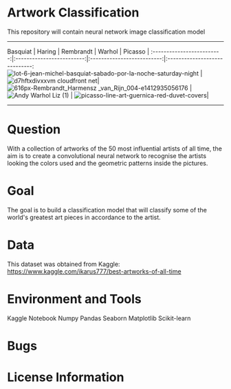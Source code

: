 # Artwork Classification 
This repository will contain neural network image classification model 

****************************************************************************************************************************
Basquiat             |  Haring          |   Rembrandt                | Warhol        |  Picasso                   |
:-------------------------:|:-------------------------:|:--------------------------:|:-----------------------------:
![lot-6-jean-michel-basquiat-sabado-por-la-noche-saturday-night](https://user-images.githubusercontent.com/56550310/74633654-26aa3800-5173-11ea-8726-8fab044fd3ab.jpg) |  ![d7hftxdivxxvm cloudfront net](https://user-images.githubusercontent.com/56550310/74633561-eba80480-5172-11ea-8356-e7a7468839f2.jpeg)| ![616px-Rembrandt_Harmensz _van_Rijn_004-e1412935056176](https://user-images.githubusercontent.com/56550310/74634168-67568100-5174-11ea-8b4b-8f6f02ba6158.jpg) |![Andy Warhol Liz (1)](https://user-images.githubusercontent.com/56550310/74632458-789d8e80-5170-11ea-9cd3-f93718671670.jpg) | ![picasso-line-art-guernica-red-duvet-covers](https://user-images.githubusercontent.com/56550310/74633490-cc10dc00-5172-11ea-8103-cccfe1e4ca92.jpg)|
***************************************************************************************************************************

# Question
With a collection of artworks of the 50 most influential artists of all time, the aim is to create a convolutional neural network to recognise the artists looking the colors used and the geometric patterns inside the pictures.

# Goal

The goal is to build a classification model that will classify some of the world's greatest art pieces in accordance to the artist. 

# Data

This dataset was obtained from Kaggle: https://www.kaggle.com/ikarus777/best-artworks-of-all-time

# Environment and Tools

Kaggle Notebook
Numpy
Pandas
Seaborn
Matplotlib
Scikit-learn

# Bugs
# License Information
